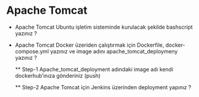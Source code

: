 #  Apache Tomcat

* Apache Tomcat Ubuntu işletim sisteminde kurulacak şekilde bashscript yazınız ?

* Apache Tomcat Docker üzeriden çalıştırmak için Dockerfile, docker-compose.yml yazınız ve image adını apache_tomcat_deploymeny yazınız ?

  ** Step-1 Apache_tomcat_deployment adındaki image adı kendi dockerhub’ınıza gönderiniz (push)
	
	
  ** Step-2 Apache Tomcat için Jenkins üzerinden deployment yapınız ?

